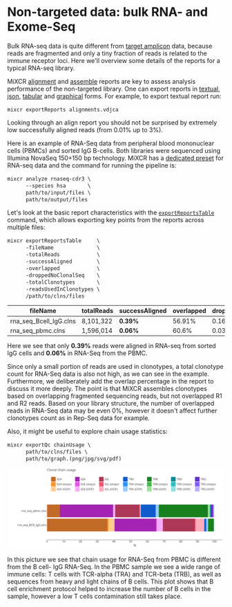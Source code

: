 # Non-targeted data: bulk RNA- and Exome-Seq

Bulk RNA-seq data is quite different from [target amplicon](qc-repseq.md) data, because reads are fragmented and only a tiny fraction of reads is related to the immune receptor loci. Here we'll overview some details of the reports for a typical RNA-seq library.

MiXCR [alignment](report-align.md) and [assemble](report-assemble.md) reports are key to assess analysis performance of the non-targeted library. One can export reports in [textual](mixcr-exportReports.md), [json](mixcr-exportReports.md), [tabular](mixcr-exportReportsTable.md) and [graphical](mixcr-exportQc.md) forms. For example, to export textual report run:

```shell
mixcr exportReports alignments.vdjca
```

Looking through an align report you should not be surprised by extremely low successfully aligned reads (from 0.01% up to 3%). 

Here is an example of RNA-Seq data from peripheral blood mononuclear cells (PBMCs) and sorted IgG B-cells. Both libraries were sequenced using Illumina NovaSeq 150+150 bp technology. MiXCR has a [dedicated preset](overview-built-in-presets.md#rna-seq-data) for RNA-seq data and the command for running the pipeline is:

```shell
mixcr analyze rnaseq-cdr3 \
      --species hsa       \
      path/to/input/files \
      path/to/output/files
```

Let's look at the basic report characteristics with the [`exportReportsTable`](mixcr-exportReportsTable.md) command, which allows exporting key points from the reports across multiple files:
```shell
mixcr exportReportsTable	 \
      -fileName              \
      -totalReads            \
      -successAligned        \
      -overlapped            \
      -droppedNoClonalSeq    \
      -totalClonotypes       \
      -readsUsedInClonotypes \
      /path/to/clns/files
```

| fileName               | totalReads | successAligned | overlapped | droppedNoClonalSeq | totalClonotypes | readsUsedInClonotypes | 
|------------------------|------------|----------------|------------|--------------------|-----------------|-----------------------|
| rna_seq_Bcell_IgG.clns | 8,101,322  | **0.39%**      | 56.91%     | 0.16%              | **654**         | 17363                 |
| rna_seq_pbmc.clns      | 1,596,014  | **0.06%**      | 60.6%      | 0.03%              | **157**         | 417                   |


Here we see that only **0.39%** reads were aligned in RNA-seq from sorted IgG cells and **0.06%** in RNA-Seq from the PBMC.

Since only a small portion of reads are used in clonotypes, a total clonotype count for RNA-Seq data is also not high, as we can see in the example. Furthermore, we deliberately add the overlap percentage in the report to discuss it more deeply. The point is that MiXCR assembles clonotypes based on overlapping fragmented sequencing reads, but not overlapped R1 and R2 reads. Based on your library structure, the number of overlapped reads in RNA-Seq data may be even 0%, however it doesn't affect further clonotypes count as in Rep-Seq data for example.  

Also, it might be useful to explore chain usage statistics:

```
mixcr exportQc chainUsage \
      path/to/clns/files \
      path/to/graph.(png/jpg/svg/pdf)
```
![](pics/data-qc/chainUsage_rnaSeq.svg)

In this picture we see that chain usage for RNA-Seq from PBMC is different from the B cell- IgG RNA-Seq. In the PBMC sample we see a wide range of immune cells: T cells with TCR-alpha (TRA) and TCR-beta (TRB), as well as sequences from heavy and light chains of B cells. This plot shows that B cell enrichment protocol helped to increase the number of B cells in the sample, however a low T cells contamination still takes place.